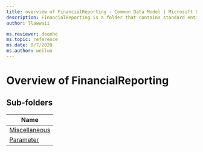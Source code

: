 ```yaml
---
title: overview of FinancialReporting - Common Data Model | Microsoft Docs
description: FinancialReporting is a folder that contains standard entities related to the Common Data Model.
author: llawwaii

ms.reviewer: deonhe
ms.topic: reference
ms.date: 8/7/2020
ms.author: weiluo
---
```


# Overview of FinancialReporting


## Sub-folders

|Name|
|---|
|[Miscellaneous](Miscellaneous/overview.md)|
|[Parameter](Parameter/overview.md)|



